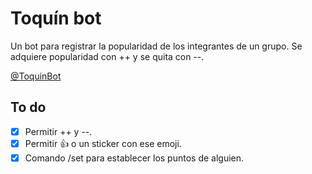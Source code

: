 # Toquín bot

Un bot para registrar la popularidad de los integrantes de un grupo. Se adquiere popularidad con ++ y se quita con
--.

[@ToquinBot](https://t.me/toquinbot)

## To do

- [x] Permitir ++ y --.
- [x] Permitir 👍️ o un sticker con ese emoji.
- [x] Comando /set para establecer los puntos de alguien.
